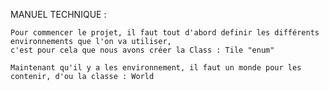 MANUEL TECHNIQUE :

	Pour commencer le projet, il faut tout d'abord definir les différents environnements que l'on va utiliser,
	c'est pour cela que nous avons créer la Class : Tile "enum"
	
	Maintenant qu'il y a les environnement, il faut un monde pour les contenir, d'ou la classe : World
	